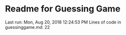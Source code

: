 # Readme for Guessing Game
Last run:
Mon, Aug 20, 2018 12:24:53 PM
Lines of code in guessinggame.md:
22
